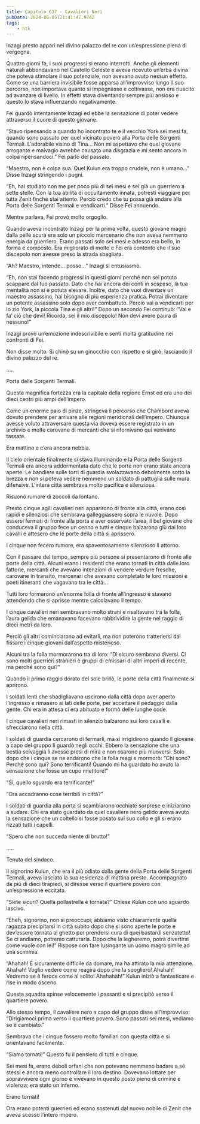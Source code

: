 ```yaml
---
title: Capitolo 637 - Cavalieri Neri
pubDate: 2024-06-05T21:41:47.974Z
tags:
    - htk
---
```


Inzagi presto apparì nel divino palazzo del re con un’espressione piena di vergogna.

Quattro giorni fa, i suoi progressi si erano interrotti. Anche gli elementi naturali abbondavano nel Castello Celeste e aveva ricevuto un’erba divina che poteva stimolare il suo potenziale, non avevano avuto nessun effetto. Come se una barriera invisibile fosse apparsa all’improvviso lungo il suo percorso, non importava quanto si impegnasse e coltivasse, non era riuscito ad avanzare di livello. In effetti stava diventando sempre più ansioso e questo lo stava influenzando negativamente.

Fei guardò intentamente Inzagi ed ebbe la sensazione di poter vedere attraverso il cuore di questo giovane.

“Stavo ripensando a quando ho incontrato te e il vecchio York sei mesi fa, quando sono passato per quel vicinato povero alla Porta delle Sorgenti Termali. L’adorabile visino di Tina… Non mi aspettavo che quel giovane arrogante e malvagio avrebbe causato una disgrazia e mi sento ancora in colpa ripensandoci.” Fei parlò del passato.

“Maestro, non è colpa sua. Quel Kulun era troppo crudele, non è umano…” Disse Inzagi stringendo i pugni.

“Eh, hai studiato con me per poco più di sei mesi e sei già un guerriero a sette stelle. Con la tua abilità di occultamento innata, potresti viaggiare per tutta Zenit finché stai attento. Perciò credo che tu possa già andare alla Porta delle Sorgenti Termali e vendicarti.” Disse Fei annuendo.

Mentre parlava, Fei provò molto orgoglio.

Quando aveva incontrato Inzagi per la prima volta, questo giovane magro dalla pelle scura era solo un piccolo mercenario che non aveva nemmeno energia da guerriero. Erano passati solo sei mesi e adesso era bello, in forma e composto. Era migliorato di molto e Fei era contento che il suo discepolo non avesse preso la strada sbagliata.

“Ah? Maestro, intende… posso…” Inzagi si entusiasmò.

“Eh, non stai facendo progressi in questi giorni perché non sei potuto scappare dal tuo passato. Dato che hai ancora dei conti in sospeso, la tua mentalità non si è potuta elevare. Inoltre, dato che vuoi diventare un maestro assassino, hai bisogno di più esperienza pratica. Potrai diventare un potente assassino solo dopo aver combattuto. Perciò vai a vendicarti per lo zio York, la piccola Tina e gli altri!” Dopo un secondo Fei continuò: “Vai e fa’ ciò che devi! Ricorda, sei il mio discepolo! Non devi avere paura di nessuno!”

Inzagi provò un’emozione indescrivibile e sentì molta gratitudine nei confronti di Fei.

Non disse molto. Si chinò su un ginocchio con rispetto e si girò, lasciando il divino palazzo del re.

…..

Porta delle Sorgenti Termali.

Questa magnifica fortezza era la capitale della regione Ernst ed era uno dei dieci centri più ampi dell’impero.

Come un enorme paio di pinze, stringeva il percorso che Chambord aveva dovuto prendere per arrivare alle regioni meridionali dell’impero. Chiunque avesse voluto attraversare questa via doveva essere registrato in un archivio e molte carovane di mercanti che si rifornivano qui venivano tassate.

Era mattino e c’era ancora nebbia.

Il cielo orientale finalmente si stava illuminando e la Porta delle Sorgenti Termali era ancora addormentata dato che le porte non erano state ancora aperte. Le bandiere sulle torri di guardia svolazzavano debolmente sotto la brezza e non si poteva vedere nemmeno un soldato di pattuglia sulle mura difensive. L’intera città sembrava molto pacifica e silenziosa.

Risuonò rumore di zoccoli da lontano.

Presto cinque agili cavalieri neri apparirono di fronte alla città, erano così rapidi e silenziosi che sembrava galleggiassero sopra le nuvole. Dopo essersi fermati di fronte alla porta e aver osservato l’area, il bel giovane che conduceva il gruppo fece un cenno e tutti e cinque balzarono giù dai loro cavalli e attesero che le porte della città si aprissero.

I cinque non fecero rumore, era spaventosamente silenzioso lì attorno.

Con il passare del tempo, sempre più persone si presentarono di fronte alle porte della città. Alcuni erano i residenti che erano tornati in città dalle loro fattorie, mercanti che avevano intenzioni di vendere verdure fresche, carovane in transito, mercenari che avevano completato le loro missioni e poeti itineranti che vagavano tra le città…

Tutti loro formarono un’enorme folla di fronte all’ingresso e stavano attendendo che si aprisse mentre calcolavano il tempo.

I cinque cavalieri neri sembravano molto strani e risaltavano tra la folla, l’aura gelida che emanavano facevano rabbrividire la gente nel raggio di dieci metri da loro.

Perciò gli altri cominciarono ad evitarli, ma non poterono trattenersi dal fissare i cinque giovani dall’aspetto misterioso.

Alcuni tra la folla mormorarono tra di loro: “Di sicuro sembrano diversi. Ci sono molti guerrieri stranieri e gruppi di emissari di altri imperi di recente, ma perché sono qui?”

Quando il primo raggio dorato del sole brillò, le porte della città finalmente si aprirono.

I soldati lenti che sbadigliavano uscirono dalla città dopo aver aperto l’ingresso e rimasero ai lati delle porte, per accettare il pedaggio dalla gente. Chi era in attesa ci era abituato e formò delle lunghe code.

I cinque cavalieri neri rimasti in silenzio balzarono sui loro cavalli e sfrecciarono nella città.

I soldati di guardia cercarono di fermarli, ma si irrigidirono quando il giovane a capo del gruppo li guardò negli occhi. Ebbero la sensazione che una bestia selvaggia li avesse presi di mira e non osarono più muoversi. Solo dopo che i cinque se ne andarono che la folla reagì e mormorò: “Chi sono? Perché sono qui? Sono terrificanti! Quando mi ha guardato ho avuto la sensazione che fosse un cupo mietitore!”

“Sì, quello sguardo era terrificante!"

“Ora accadranno cose terribili in città?”

I soldati di guardia alla porta si scambiarono occhiate sorprese e iniziarono a sudare. Chi era stato guardato da quel cavaliere nero gelido aveva avuto la sensazione che un coltello si fosse posato sul suo collo e gli si erano rizzati tutti i capelli.

“Spero che non succeda niente di brutto!”

…..

Tenuta del sindaco.

Il signorino Kulun, che era il più odiato dalla gente della Porta delle Sorgenti Termali, aveva lasciato la sua residenza di mattina presto. Accompagnato da più di dieci tirapiedi, si diresse verso il quartiere povero con un’espressione eccitata.

“Siete sicuri? Quella pollastrella è tornata?” Chiese Kulun con uno sguardo lascivo.

“Eheh, signorino, non si preoccupi; abbiamo visto chiaramente quella ragazza precipitarsi in città subito dopo che si sono aperte le porte e dev’essere tornata al ghetto per prendersi cura di quei bastardi senzatetto! Se ci andiamo, potremo catturarla. Dopo che la legheremo, potrà divertirsi come vuole con lei!” Rispose con fare lusingante un uomo magro simile ad una scimmia.

“Ahahah! È sicuramente difficile da domare, ma ha attirato la mia attenzione. Ahahah! Voglio vedere come reagirà dopo che la spoglierò! Ahahah! Vedremo se è feroce come al solito! Ahahahah!” Kulun iniziò a fantasticare e rise in modo osceno.

Questa squadra spinse velocemente i passanti e si precipitò verso il quartiere povero.

Allo stesso tempo, il cavaliere nero a capo del gruppo disse all’improvviso: “Dirigiamoci prima verso il quartiere povero. Sono passati sei mesi, vediamo se è cambiato.”

Sembrava che i cinque fossero molto familiari con questa città e si orientavano facilmente.

“Siamo tornati!” Questo fu il pensiero di tutti e cinque.

Sei mesi fa, erano deboli orfani che non potevano nemmeno badare a sé stessi e ancora meno controllare il loro destino. Dovevano lottare per sopravvivere ogni giorno e vivevano in questo posto pieno di crimine e violenza; era stato un inferno.

Erano tornati!

Ora erano potenti guerrieri ed erano sostenuti dal nuovo nobile di Zenit che aveva scosso l’intero impero.



